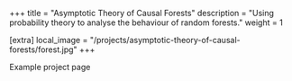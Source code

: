 +++
title = "Asymptotic Theory of Causal Forests"
description = "Using probability theory to analyse the behaviour of random forests."
weight = 1

[extra]
local_image = "/projects/asymptotic-theory-of-causal-forests/forest.jpg"
+++

Example project page
